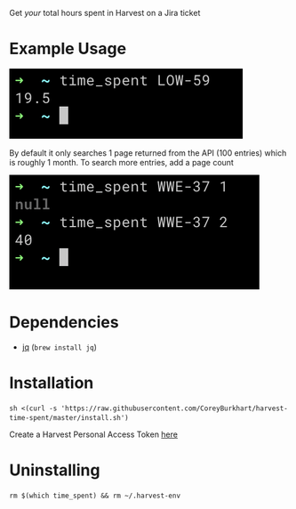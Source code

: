Get *your* total hours spent in Harvest on a Jira ticket 

# Example Usage
![Example usage 1](example-1.png)

By default it only searches 1 page returned from the API (100 entries) which is roughly 1 month.
To search more entries, add a page count 

![Example usage 2. Page count.](example-2.png)

# Dependencies
- [jq](https://stedolan.github.io/jq/download/) (`brew install jq`)

# Installation
`sh <(curl -s 'https://raw.githubusercontent.com/CoreyBurkhart/harvest-time-spent/master/install.sh')`

Create a Harvest Personal Access Token [here](https://id.getharvest.com/developers)

# Uninstalling 
`rm $(which time_spent) && rm ~/.harvest-env`